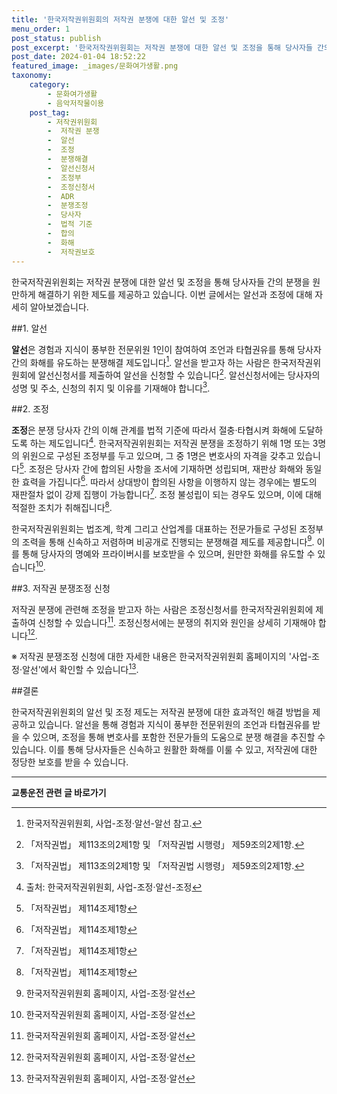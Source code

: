 ```yaml
---
title: '한국저작권위원회의 저작권 분쟁에 대한 알선 및 조정'
menu_order: 1
post_status: publish
post_excerpt: '한국저작권위원회는 저작권 분쟁에 대한 알선 및 조정을 통해 당사자들 간의 분쟁을 원만하게 해결하기 위한 제도를 제공하고 있습니다. 이번 글에서는 알선과 조정에 대해 자세히 알아보겠습니다.'
post_date: 2024-01-04 18:52:22
featured_image: _images/문화여가생활.png
taxonomy:
    category:
        - 문화여가생활
        - 음악저작물이용
    post_tag:
        - 저작권위원회
        -  저작권 분쟁
        -  알선
        -  조정
        -  분쟁해결
        -  알선신청서
        -  조정부
        -  조정신청서
        -  ADR
        -  분쟁조정
        -  당사자
        -  법적 기준
        -  합의
        -  화해
        -  저작권보호
---
```



한국저작권위원회는 저작권 분쟁에 대한 알선 및 조정을 통해 당사자들 간의 분쟁을 원만하게 해결하기 위한 제도를 제공하고 있습니다. 이번 글에서는 알선과 조정에 대해 자세히 알아보겠습니다.

##1. 알선

**알선**은 경험과 지식이 풍부한 전문위원 1인이 참여하여 조언과 타협권유를 통해 당사자간의 화해를 유도하는 분쟁해결 제도입니다[^1]. 알선을 받고자 하는 사람은 한국저작권위원회에 알선신청서를 제출하여 알선을 신청할 수 있습니다[^2]. 알선신청서에는 당사자의 성명 및 주소, 신청의 취지 및 이유를 기재해야 합니다[^2].

##2. 조정

**조정**은 분쟁 당사자 간의 이해 관계를 법적 기준에 따라서 절충·타협시켜 화해에 도달하도록 하는 제도입니다[^3]. 한국저작권위원회는 저작권 분쟁을 조정하기 위해 1명 또는 3명의 위원으로 구성된 조정부를 두고 있으며, 그 중 1명은 변호사의 자격을 갖추고 있습니다[^4]. 조정은 당사자 간에 합의된 사항을 조서에 기재하면 성립되며, 재판상 화해와 동일한 효력을 가집니다[^4]. 따라서 상대방이 합의된 사항을 이행하지 않는 경우에는 별도의 재판절차 없이 강제 집행이 가능합니다[^4]. 조정 불성립이 되는 경우도 있으며, 이에 대해 적절한 조치가 취해집니다[^4].

한국저작권위원회는 법조계, 학계 그리고 산업계를 대표하는 전문가들로 구성된 조정부의 조력을 통해 신속하고 저렴하며 비공개로 진행되는 분쟁해결 제도를 제공합니다[^5]. 이를 통해 당사자의 명예와 프라이버시를 보호받을 수 있으며, 원만한 화해를 유도할 수 있습니다[^5].

##3. 저작권 분쟁조정 신청

저작권 분쟁에 관련해 조정을 받고자 하는 사람은 조정신청서를 한국저작권위원회에 제출하여 신청할 수 있습니다[^5]. 조정신청서에는 분쟁의 취지와 원인을 상세히 기재해야 합니다[^5]. 

※ 저작권 분쟁조정 신청에 대한 자세한 내용은 한국저작권위원회 홈페이지의 '사업-조정·알선'에서 확인할 수 있습니다[^6].

##결론

한국저작권위원회의 알선 및 조정 제도는 저작권 분쟁에 대한 효과적인 해결 방법을 제공하고 있습니다. 알선을 통해 경험과 지식이 풍부한 전문위원의 조언과 타협권유를 받을 수 있으며, 조정을 통해 변호사를 포함한 전문가들의 도움으로 분쟁 해결을 추진할 수 있습니다. 이를 통해 당사자들은 신속하고 원활한 화해를 이룰 수 있고, 저작권에 대한 정당한 보호를 받을 수 있습니다.

[^1]: 한국저작권위원회, 사업-조정·알선-알선 참고.
[^2]: 「저작권법」 제113조의2제1항 및 「저작권법 시행령」 제59조의2제1항.
[^3]: 출처: 한국저작권위원회, 사업-조정·알선-조정
[^4]: 「저작권법」 제114조제1항
[^5]: 한국저작권위원회 홈페이지, 사업-조정·알선
[^6]: 한국저작권위원회 홈페이지, 사업-조정·알선
<!-- wp:separator -->
<hr class="wp-block-separator has-alpha-channel-opacity"/>
<!-- /wp:separator -->

<!-- wp:group {"backgroundColor":"base","layout":{"type":"constrained"}} -->
<div class="wp-block-group has-base-background-color has-background"><!-- wp:paragraph {"align":"center","fontSize":"medium"} -->
<p class="has-text-align-center has-large-font-size"><strong>교통운전 관련 글 바로가기</strong></p>
<!-- /wp:paragraph -->


<!-- wp:latest-posts
{"categories":[{"id":1440,"count":19,"description":"","link":"https://uknowlaw.com/category/%ea%b5%90%ed%86%b5%ec%9a%b4%ec%a0%84/","name":"교통운전","slug":"교통운전","taxonomy":"category","parent":0,"meta":[],"_links":{"self":[{"href":"https://uknowlaw.com/wp-json/wp/v2/categories/1440"}],"collection":[{"href":"https://uknowlaw.com/wp-json/wp/v2/categories"}],"about":[{"href":"https://uknowlaw.com/wp-json/wp/v2/taxonomies/category"}],"wp:post_type":[{"href":"https://uknowlaw.com/wp-json/wp/v2/posts?categories=1440"}],"curies":[{"name":"wp","href":"https://api.w.org/{rel}","templated":true}]}}],"postsToShow":100,"excerptLength":28,"postLayout":"grid","columns":2,"featuredImageAlign":"left","featuredImageSizeSlug":"large","fontSize":"small"} /--></div>
<!-- /wp:group -->